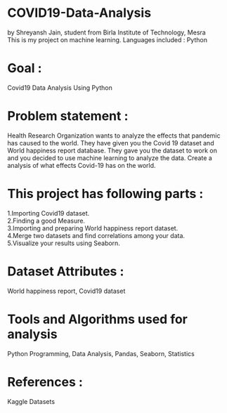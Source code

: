 # COVID19-Data-Analysis
by Shreyansh Jain, student from Birla Institute of Technology, Mesra<br/>
This is my project on machine learning. Languages included : Python<br/>
# Goal : 
Covid19 Data Analysis Using Python
# Problem statement :
Health Research Organization wants to analyze the effects that pandemic has caused to the world. They have given you the Covid 19 dataset and World happiness report database. They gave you the dataset to work on and you decided to use machine learning to analyze the data. Create a analysis of what effects Covid-19 has on the world.
# This project has following parts  :
1.Importing Covid19 dataset. <br/>
2.Finding a good Measure. <br/>
3.Importing and preparing World happiness report dataset. <br/>
4.Merge two datasets and find correlations among your data.<br/>
5.Visualize your results using Seaborn. <br/>
# Dataset Attributes :
World happiness report, Covid19 dataset
# Tools and Algorithms used for analysis
Python Programming, Data Analysis, Pandas, Seaborn, Statistics
# References :
Kaggle Datasets
